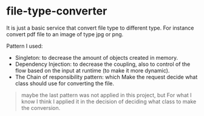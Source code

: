 # file-type-converter

It is just a basic service that convert file type to different type.
For instance convert pdf file to an image of type jpg or png.

Pattern I used:
- Singleton: to decrease the amount of objects created in memory.
- Dependency Injection: to decrease the coupling, also to control of the flow based on the input at runtime (to make it more dynamic).
- The Chain of responsibility pattern: which Make the request decide what class should use for converting the file.


>maybe the last pattern was not applied in this project, but For what I know I think I applied it in the decision of deciding what class to make the conversion.
